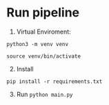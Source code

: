 # Run pipeline 
1. Virtual Enviroment: 

` python3 -m venv venv `

` source venv/bin/activate `

2. Install 

` pip install -r requirements.txt `

3. Run
` python main.py `
